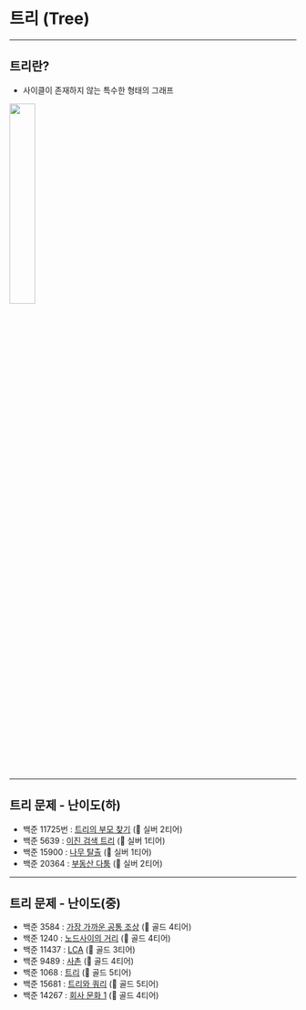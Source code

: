 # 트리 (Tree)

---
## 트리란?
* 사이클이 존재하지 않는 특수한 형태의 그래프   
<img src="https://user-images.githubusercontent.com/61148914/125777016-1fd60f8c-1887-48af-a6a0-0dec1fe2b839.png" width="30%">   

---
## 트리 문제 - 난이도(하)
* 백준 11725번 : [트리의 부모 찾기](https://www.acmicpc.net/problem/11725) (🥈 실버 2티어)
* 백준 5639 : [이진 검색 트리](https://www.acmicpc.net/problem/5639) (🥈 실버 1티어)
* 백준 15900 : [나무 탈출](https://www.acmicpc.net/problem/15900) (🥈 실버 1티어)
* 백준 20364 : [부동산 다툼](https://www.acmicpc.net/problem/20364) (🥈 실버 2티어)

---
## 트리 문제 - 난이도(중)
* 백준 3584 : [가장 가까운 공통 조상](https://www.acmicpc.net/problem/3584) (🥇 골드 4티어)
* 백준 1240 : [노드사이의 거리](https://www.acmicpc.net/problem/1240) (🥇 골드 4티어)
* 백준 11437 : [LCA](https://www.acmicpc.net/problem/11437) (🥇 골드 3티어)
* 백준 9489 : [사촌](https://www.acmicpc.net/problem/9489) (🥇 골드 4티어)
* 백준 1068 : [트리](https://www.acmicpc.net/problem/1068) (🥇 골드 5티어)
* 백준 15681 : [트리와 쿼리](https://www.acmicpc.net/problem/15681) (🥇 골드 5티어)
* 백준 14267 : [회사 문화 1](https://www.acmicpc.net/problem/14267) (🥇 골드 4티어)
